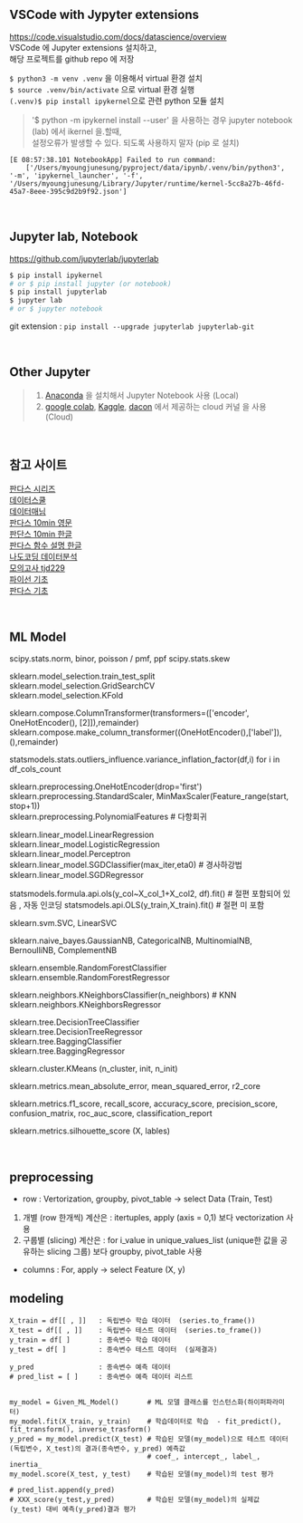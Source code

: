 ## VSCode with Jypyter extensions
https://code.visualstudio.com/docs/datascience/overview  
VSCode 에 Jupyter extensions 설치하고,  
해당 프로젝트를 github repo 에 저장  

```$ python3 -m venv .venv``` 을 이용해서 virtual 환경 설치   
```$ source .venv/bin/activate``` 으로 virtual 환경 실행   
```(.venv)$ pip install ipykernel```으로 관련 python 모듈 설치  

> '$ python -m ipykernel install --user' 을 사용하는 경우 jupyter notebook (lab) 에서 ikernel 을.할때,  
설정오류가 발생할 수 있다. 되도록 사용하지 말자 (pip 로 설치)

```
[E 08:57:38.101 NotebookApp] Failed to run command:
    ['/Users/myoungjunesung/pyproject/data/ipynb/.venv/bin/python3', '-m', 'ipykernel_launcher', '-f', '/Users/myoungjunesung/Library/Jupyter/runtime/kernel-5cc8a27b-46fd-45a7-8eee-395c9d2b9f92.json']
```
</br>

## Jupyter lab, Notebook
https://github.com/jupyterlab/jupyterlab
```bash
$ pip install ipykernel
# or $ pip install jupyter (or notebook)
$ pip install jupyterlab
$ jupyter lab  
# or $ jupyter notebook 
```
git extension : ```pip install --upgrade jupyterlab jupyterlab-git```

</br>

## Other Jupyter 
> 1. [Anaconda](https://www.anaconda.com/) 을 설치해서 Jupyter Notebook 사용  (Local)  
> 2. [google colab](https://colab.research.google.com), [Kaggle](https://www.kaggle.com), [dacon](https://dacon.io/) 에서 제공하는 cloud 커널 을 사용  (Cloud)  

</br>

## 참고 사이트

[판다스 시리즈](https://passwd.tistory.com/entry/Python-Pandas-Series-1)  
[데이터스쿨](https://datascienceschool.net/intro.html)  
[데이터매님](https://www.datamanim.com/dataset/99_pandas/pandasMain.html)  
[판다스 10min 영문](https://pandas.pydata.org/docs/user_guide/10min.html#)  
[판단스 10min 한글](https://dandyrilla.github.io/2017-08-12/pandas-10min/)  
[판다스 함수 설명 한글](https://runebook.dev/ko/docs/pandas/-index-#DataFrame)  
[나도코딩 데이터분석](https://nadocoding.tistory.com/90)   
[모의고사 tjd229](http://tjd229.tistory.com/category/Computer%20Science/Data%20Science)  
[파이선 기초](https://wikidocs.net/book/1553)  
[판다스 기초](https://wikidocs.net/book/7188)  

</br>

## ML Model

scipy.stats.norm, binor, poisson / pmf, ppf 
scipy.stats.skew

sklearn.model_selection.train_test_split   
sklearn.model_selection.GridSearchCV  
sklearn.model_selection.KFold  

sklearn.compose.ColumnTransformer(transformers=(['encoder', OneHotEncoder(), [2]]),remainder)  
sklearn.compose.make_column_transformer((OneHotEncoder(),['label']),(),remainder)

statsmodels.stats.outliers_influence.variance_inflation_factor(df,i) for i in df_cols_count

sklearn.preprocessing.OneHotEncoder(drop='first')   
sklearn.preprocessing.StandardScaler, MinMaxScaler(Feature_range(start, stop+1))  
sklearn.preprocessing.PolynomialFeatures   # 다항회귀   

sklearn.linear_model.LinearRegression   
sklearn.linear_model.LogisticRegression  
sklearn.linear_model.Perceptron  
sklearn.linear_model.SGDClassifier(max_iter,eta0)        # 경사하강법   
sklearn.linear_model.SGDRegressor  

statsmodels.formula.api.ols(y_col~X_col_1+X_col2, df).fit()   # 절편 포함되어 있음 , 자동 인코딩
statsmodels.api.OLS(y_train,X_train).fit()                    # 절편 미 포함   

sklearn.svm.SVC, LinearSVC   

sklearn.naive_bayes.GaussianNB, CategoricalNB, MultinomialNB, BernoulliNB, ComplementNB  

sklearn.ensemble.RandomForestClassifier  
sklearn.ensemble.RandomForestRegressor  

sklearn.neighbors.KNeighborsClassifier(n_neighbors)    # KNN   
sklearn.neighbors.KNeighborsRegressor  

sklearn.tree.DecisionTreeClassifier     
sklearn.tree.DecisionTreeRegressor    
sklearn.tree.BaggingClassifier  
sklearn.tree.BaggingRegressor   

sklearn.cluster.KMeans (n_cluster, init, n_init)   

sklearn.metrics.mean_absolute_error, mean_squared_error, r2_core   

sklearn.metrics.f1_score, recall_score, accuracy_score, precision_score, confusion_matrix, roc_auc_score, classification_report  

sklearn.metrics.silhouette_score (X, lables)   

</br>

## preprocessing 

- row : Vertorization, groupby, pivot_table -> select Data (Train, Test)  
1. 개별 (row 한개씩) 계산은 : itertuples, apply (axis = 0,1) 보다 vectorization 사용
2. 구룹별 (slicing) 계산은 : for i_value in unique_values_list (unique한 값을 공유하는 slicing 그룹) 보다 groupby, pivot_table 사용

- columns : For, apply -> select Feature (X, y)  

## modeling
```
X_train = df[[ , ]]   : 독립변수 학습 데이터  (series.to_frame())
X_test = df[[ , ]]    : 독립변수 테스트 데이터  (series.to_frame())
y_train = df[ ]       : 종속변수 학습 데이터  
y_test = df[ ]        : 종속변수 테스트 데이터  (실제결과)

y_pred                : 종속변수 예측 데이터  
# pred_list = [ ]     : 종속변수 예측 데이터 리스트  


my_model = Given_ML_Model()       # ML 모델 클래스를 인스턴스화(하이퍼파라미터) 
my_model.fit(X_train, y_train)    # 학습데이터로 학습  - fit_predict(), fit_transform(), inverse_trasform()  
y_pred = my_model.predict(X_test) # 학습된 모델(my_model)으로 테스트 데이터 (독립변수, X_test)의 결과(종속변수, y_pred) 예측값  
                                  # coef_, intercept_, label_, inertia_  
my_model.score(X_test, y_test)    # 학습된 모델(my_model)의 test 평가  

# pred_list.append(y_pred)  
# XXX_score(y_test,y_pred)        # 학습된 모델(my_model)의 실제값 (y_test) 대비 예측(y_pred)결과 평가

```


